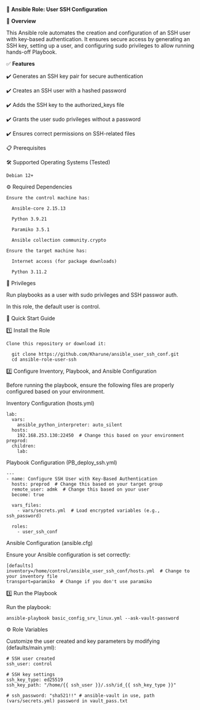 🚀 **Ansible Role: User SSH Configuration**

📌 **Overview**

This Ansible role automates the creation and configuration of an SSH user with key-based authentication. It ensures secure access by generating an SSH key, setting up a user, and configuring sudo privileges to allow running hands-off Playbook.

✅ **Features**

✔️ Generates an SSH key pair for secure authentication

✔️ Creates an SSH user with a hashed password

✔️ Adds the SSH key to the authorized_keys file

✔️ Grants the user sudo privileges without a password

✔️ Ensures correct permissions on SSH-related files

📋 Prerequisites

🛠 Supported Operating Systems (Tested)

    Debian 12+

⚙️ Required Dependencies

    Ensure the control machine has:

      Ansible-core 2.15.13

      Python 3.9.21
      
      Paramiko 3.5.1

      Ansible collection community.crypto

    Ensure the target machine has:

      Internet access (for package downloads)
      
      Python 3.11.2

🔑 Privileges

Run playbooks as a user with sudo privileges and SSH passwor auth.

In this role, the default user is control.

🚀 Quick Start Guide

1️⃣ Install the Role

    Clone this repository or download it:

      git clone https://github.com/Kharune/ansible_user_ssh_conf.git
      cd ansible-role-user-ssh

2️⃣ Configure Inventory, Playbook, and Ansible Configuration

Before running the playbook, ensure the following files are properly configured based on your environment.

Inventory Configuration (hosts.yml)

    lab:
      vars:
        ansible_python_interpreter: auto_silent
      hosts:
        192.168.253.130:22450  # Change this based on your environment
    preprod:
      children:
        lab:

Playbook Configuration (PB_deploy_ssh.yml)

    ---
    - name: Configure SSH User with Key-Based Authentication
      hosts: preprod  # Change this based on your target group
      remote_user: admk  # Change this based on your user
      become: true
    
      vars_files:
        - vars/secrets.yml  # Load encrypted variables (e.g., ssh_password)
    
      roles:
        - user_ssh_conf

Ansible Configuration (ansible.cfg)

Ensure your Ansible configuration is set correctly:

    [defaults]
    inventory=/home/control/ansible_user_ssh_conf/hosts.yml  # Change to your inventory file
    transport=paramiko  # Change if you don't use paramiko

3️⃣ Run the Playbook

Run the playbook:

    ansible-playbook basic_config_srv_linux.yml --ask-vault-password

⚙️ Role Variables

Customize the user created and key parameters by modifying (defaults/main.yml):
    
    # SSH user created
    ssh_user: control
        
    # SSH key settings
    ssh_key_type: ed25519
    ssh_key_path: "/home/{{ ssh_user }}/.ssh/id_{{ ssh_key_type }}"

    # ssh_password: "sha521!!" # ansible-vault in use, path (vars/secrets.yml) password in vault_pass.txt
